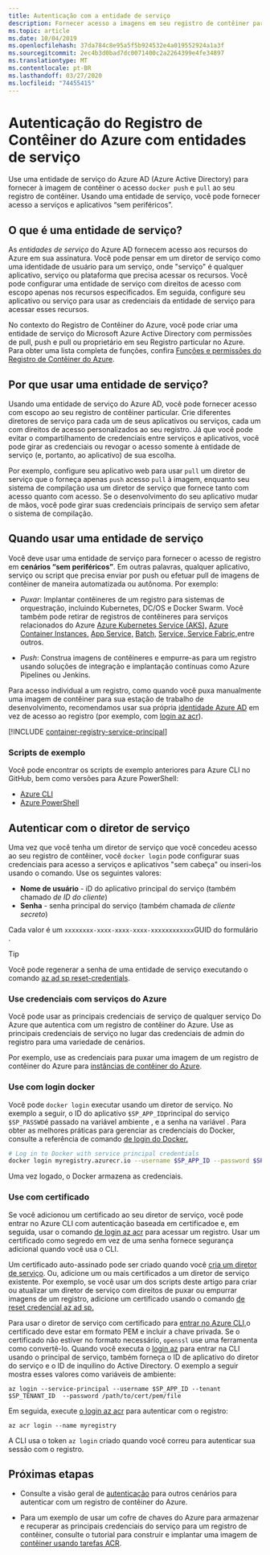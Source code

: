 ```yaml
---
title: Autenticação com a entidade de serviço
description: Fornecer acesso a imagens em seu registro de contêiner particular usando uma entidade de serviço do Azure Active Directory.
ms.topic: article
ms.date: 10/04/2019
ms.openlocfilehash: 37da784c8e95a5f5b924532e4a019552924a1a3f
ms.sourcegitcommit: 2ec4b3d0bad7dc0071400c2a2264399e4fe34897
ms.translationtype: MT
ms.contentlocale: pt-BR
ms.lasthandoff: 03/27/2020
ms.locfileid: "74455415"
---
```

# <a name="azure-container-registry-authentication-with-service-principals"></a>Autenticação do Registro de Contêiner do Azure com entidades de serviço

Use uma entidade de serviço do Azure AD (Azure Active Directory) para fornecer à imagem de contêiner o acesso `docker push` e `pull` ao seu registro de contêiner. Usando uma entidade de serviço, você pode fornecer acesso a serviços e aplicativos “sem periféricos”.

## <a name="what-is-a-service-principal"></a>O que é uma entidade de serviço?

As *entidades de serviço* do Azure AD fornecem acesso aos recursos do Azure em sua assinatura. Você pode pensar em um diretor de serviço como uma identidade de usuário para um serviço, onde "serviço" é qualquer aplicativo, serviço ou plataforma que precisa acessar os recursos. Você pode configurar uma entidade de serviço com direitos de acesso com escopo apenas nos recursos especificados. Em seguida, configure seu aplicativo ou serviço para usar as credenciais da entidade de serviço para acessar esses recursos.

No contexto do Registro de Contêiner do Azure, você pode criar uma entidade de serviço do Microsoft Azure Active Directory com permissões de pull, push e pull ou proprietário em seu Registro particular no Azure. Para obter uma lista completa de funções, confira [Funções e permissões do Registro de Contêiner do Azure](container-registry-roles.md).

## <a name="why-use-a-service-principal"></a>Por que usar uma entidade de serviço?

Usando uma entidade de serviço do Azure AD, você pode fornecer acesso com escopo ao seu registro de contêiner particular. Crie diferentes diretores de serviço para cada um de seus aplicativos ou serviços, cada um com direitos de acesso personalizados ao seu registro. Já que você pode evitar o compartilhamento de credenciais entre serviços e aplicativos, você pode girar as credenciais ou revogar o acesso somente à entidade de serviço (e, portanto, ao aplicativo) de sua escolha.

Por exemplo, configure seu aplicativo web para usar `pull` um diretor de serviço que o forneça apenas `push` acesso `pull` à imagem, enquanto seu sistema de compilação usa um diretor de serviço que fornece tanto com acesso quanto com acesso. Se o desenvolvimento do seu aplicativo mudar de mãos, você pode girar suas credenciais principais de serviço sem afetar o sistema de compilação.

## <a name="when-to-use-a-service-principal"></a>Quando usar uma entidade de serviço

Você deve usar uma entidade de serviço para fornecer o acesso de registro em **cenários “sem periféricos”**. Em outras palavras, qualquer aplicativo, serviço ou script que precisa enviar por push ou efetuar pull de imagens de contêiner de maneira automatizada ou autônoma. Por exemplo: 

  * *Puxar*: Implantar contêineres de um registro para sistemas de orquestração, incluindo Kubernetes, DC/OS e Docker Swarm. Você também pode retirar de registros de contêineres para serviços relacionados do Azure [Azure Kubernetes Service (AKS),](../aks/cluster-container-registry-integration.md) [Azure Container Instances,](container-registry-auth-aci.md) [App Service,](../app-service/index.yml) [Batch,](../batch/index.yml) [Service, Service Fabric,](/azure/service-fabric/)entre outros.

  * *Push*: Construa imagens de contêineres e empurre-as para um registro usando soluções de integração e implantação contínuas como Azure Pipelines ou Jenkins.

Para acesso individual a um registro, como quando você puxa manualmente uma imagem de contêiner para sua estação de trabalho de desenvolvimento, recomendamos usar sua própria [identidade Azure AD](container-registry-authentication.md#individual-login-with-azure-ad) em vez de acesso ao registro (por exemplo, com [login az acr][az-acr-login]).

[!INCLUDE [container-registry-service-principal](../../includes/container-registry-service-principal.md)]

### <a name="sample-scripts"></a>Scripts de exemplo

Você pode encontrar os scripts de exemplo anteriores para Azure CLI no GitHub, bem como versões para Azure PowerShell:

* [Azure CLI][acr-scripts-cli]
* [Azure PowerShell][acr-scripts-psh]

## <a name="authenticate-with-the-service-principal"></a>Autenticar com o diretor de serviço

Uma vez que você tenha um diretor de serviço que você concedeu acesso ao seu registro de contêiner, você `docker login` pode configurar suas credenciais para acesso a serviços e aplicativos "sem cabeça" ou inseri-los usando o comando. Use os seguintes valores:

* **Nome de usuário** - iD do aplicativo principal do serviço (também chamado *de ID do cliente*)
* **Senha** - senha principal do serviço (também chamada *de cliente secreto*)

Cada valor é um `xxxxxxxx-xxxx-xxxx-xxxx-xxxxxxxxxxxx`GUID do formulário . 

> [!TIP]
> Você pode regenerar a senha de uma entidade de serviço executando o comando [az ad sp reset-credentials](/cli/azure/ad/sp/credential#az-ad-sp-credential-reset).
>

### <a name="use-credentials-with-azure-services"></a>Use credenciais com serviços do Azure

Você pode usar as principais credenciais de serviço de qualquer serviço Do Azure que autentica com um registro de contêiner do Azure.  Use as principais credenciais de serviço no lugar das credenciais de admin do registro para uma variedade de cenários.

Por exemplo, use as credenciais para puxar uma imagem de um registro de contêiner do Azure para [instâncias de contêiner do Azure](container-registry-auth-aci.md).

### <a name="use-with-docker-login"></a>Use com login docker

Você pode `docker login` executar usando um diretor de serviço. No exemplo a seguir, o ID do aplicativo `$SP_APP_ID`principal do serviço `$SP_PASSWD`é passado na variável ambiente , e a senha na variável . Para obter as melhores práticas para gerenciar as credenciais do Docker, consulte a referência de comando [de login do Docker.](https://docs.docker.com/engine/reference/commandline/login/)

```bash
# Log in to Docker with service principal credentials
docker login myregistry.azurecr.io --username $SP_APP_ID --password $SP_PASSWD
```

Uma vez logado, o Docker armazena as credenciais.

### <a name="use-with-certificate"></a>Use com certificado

Se você adicionou um certificado ao seu diretor de serviço, você pode entrar no Azure CLI com autenticação baseada em certificadoe e, em seguida, usar o comando [de login az acr][az-acr-login] para acessar um registro. Usar um certificado como segredo em vez de uma senha fornece segurança adicional quando você usa o CLI. 

Um certificado auto-assinado pode ser criado quando você [cria um diretor de serviço](/cli/azure/create-an-azure-service-principal-azure-cli). Ou, adicione um ou mais certificados a um diretor de serviço existente. Por exemplo, se você usar um dos scripts deste artigo para criar ou atualizar um diretor de serviço com direitos de puxar ou empurrar imagens de um registro, adicione um certificado usando o comando [de reset credencial az ad sp.][az-ad-sp-credential-reset]

Para usar o diretor de serviço com certificado para [entrar no Azure CLI,](/cli/azure/authenticate-azure-cli#sign-in-with-a-service-principal)o certificado deve estar em formato PEM e incluir a chave privada. Se o certificado não estiver no formato necessário, `openssl` use uma ferramenta como convertê-lo. Quando você executa o [login az][az-login] para entrar na CLI usando o principal de serviço, também forneça o ID de aplicativo do diretor do serviço e o ID de inquilino do Active Directory. O exemplo a seguir mostra esses valores como variáveis de ambiente:

```azurecli
az login --service-principal --username $SP_APP_ID --tenant $SP_TENANT_ID  --password /path/to/cert/pem/file
```

Em seguida, execute [o login az acr][az-acr-login] para autenticar com o registro:

```azurecli
az acr login --name myregistry
```

A CLI usa o token `az login` criado quando você correu para autenticar sua sessão com o registro.

## <a name="next-steps"></a>Próximas etapas

* Consulte a visão geral de [autenticação](container-registry-authentication.md) para outros cenários para autenticar com um registro de contêiner do Azure.

* Para um exemplo de usar um cofre de chaves do Azure para armazenar e recuperar as principais credenciais do serviço para um registro de contêiner, consulte o tutorial para construir e implantar uma imagem de [contêiner usando tarefas ACR](container-registry-tutorial-quick-task.md).

<!-- LINKS - External -->
[acr-scripts-cli]: https://github.com/Azure/azure-docs-cli-python-samples/tree/master/container-registry
[acr-scripts-psh]: https://github.com/Azure/azure-docs-powershell-samples/tree/master/container-registry

<!-- LINKS - Internal -->
[az-acr-login]: /cli/azure/acr#az-acr-login
[az-login]: /cli/azure/reference-index#az-login
[az-ad-sp-credential-reset]: /cli/azure/ad/sp/credential#az-ad-sp-credential-reset
